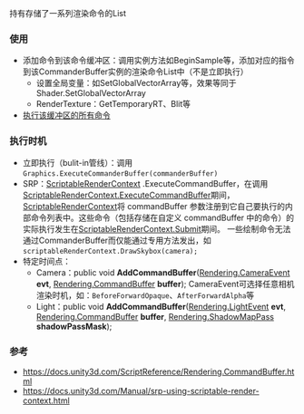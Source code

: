持有存储了一系列渲染命令的List

### 使用

-   添加命令到该命令缓冲区：调用实例方法如BeginSample等，添加对应的指令到该CommanderBuffer实例的渲染命令List中（不是立即执行）
    -   设置全局变量：如SetGlobalVectorArray等，效果等同于Shader.SetGlobalVectorArray
    -   RenderTexture：GetTemporaryRT、Blit等
-   [执行该缓冲区的所有命令](#执行时机)

### 执行时机

-   立即执行（bulit-in管线）：调用`Graphics.ExecuteCommanderBuffer(commanderBuffer)`
-   SRP：[ScriptableRenderContext](https://docs.unity3d.com/ScriptReference/Rendering.ScriptableRenderContext.html) .ExecuteCommandBuffer，在调用[ScriptableRenderContext.ExecuteCommandBuffer](https://docs.unity3d.com/ScriptReference/Rendering.ScriptableRenderContext.ExecuteCommandBuffer.html)期间，[ScriptableRenderContext](https://docs.unity3d.com/ScriptReference/Rendering.ScriptableRenderContext.html)将 commandBuffer 参数注册到它自己要执行的内部命令列表中。这些命令（包括存储在自定义 commandBuffer 中的命令）的实际执行发生在[ScriptableRenderContext.Submit](https://docs.unity3d.com/ScriptReference/Rendering.ScriptableRenderContext.Submit.html)期间。
    一些绘制命令无法通过CommanderBuffer而仅能通过专用方法发出，如`scriptableRenderContext.DrawSkybox(camera);`
-   特定时间点：
    -   Camera：public void **AddCommandBuffer**([Rendering.CameraEvent](https://docs.unity3d.com/ScriptReference/Rendering.CameraEvent.html) **evt**, [Rendering.CommandBuffer](https://docs.unity3d.com/ScriptReference/Rendering.CommandBuffer.html) **buffer**);
        CameraEvent可选择任意相机渲染时机，如：`BeforeForwardOpaque`、`AfterForwardAlpha`等
    -   Light：public void **AddCommandBuffer**([Rendering.LightEvent](https://docs.unity3d.com/ScriptReference/Rendering.LightEvent.html) **evt**, [Rendering.CommandBuffer](https://docs.unity3d.com/ScriptReference/Rendering.CommandBuffer.html) **buffer**, [Rendering.ShadowMapPass](https://docs.unity3d.com/ScriptReference/Rendering.ShadowMapPass.html) **shadowPassMask**);



### 参考

-   https://docs.unity3d.com/ScriptReference/Rendering.CommandBuffer.html
-   https://docs.unity3d.com/Manual/srp-using-scriptable-render-context.html